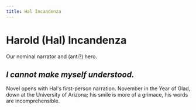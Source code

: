 ```yaml
--- 
title: Hal Incandenza
---
```


Harold (Hal) Incandenza
=======================

Our nominal narrator and (anti?) hero.

*I cannot make myself understood.*
----------------------------------

Novel opens with Hal's first-person narration. November in the Year of Glad, down at the University of Arizona; his smile is more of a grimace, his words are incomprehensible.
